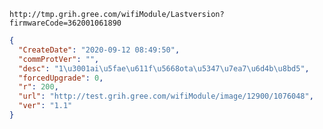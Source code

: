 `http://tmp.grih.gree.com/wifiModule/Lastversion?firmwareCode=362001061890`

```json
{
  "CreateDate": "2020-09-12 08:49:50",
  "commProtVer": "",
  "desc": "1\u3001ai\u5fae\u611f\u5668ota\u5347\u7ea7\u6d4b\u8bd5",
  "forcedUpgrade": 0,
  "r": 200,
  "url": "http://test.grih.gree.com/wifiModule/image/12900/1076048",
  "ver": "1.1"
}
```